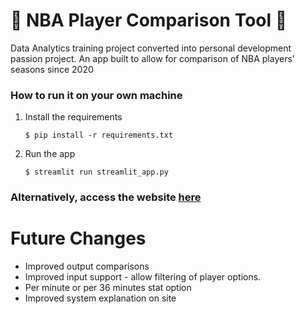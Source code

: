 # 🏀 NBA Player Comparison Tool 🏀 

Data Analytics training project converted into personal development passion project. An app built to allow for comparison of NBA players' seasons since 2020

### How to run it on your own machine

1. Install the requirements

   ```
   $ pip install -r requirements.txt
   ```

2. Run the app

   ```
   $ streamlit run streamlit_app.py
   ```
### Alternatively, access the website [here](https://nbasimilarity.streamlit.app/)

# Future Changes

- Improved output comparisons
- Improved input support - allow filtering of player options.
- Per minute or per 36 minutes stat option
- Improved system explanation on site
